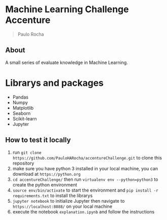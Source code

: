 # Machine Learning Challenge Accenture

> Paulo Rocha

## About

A small series of evaluate knowledge in Machine Learning.

# Librarys and packages

* Pandas
* Numpy
* Matplotlib
* Seaborn
* Scikit-learn
* Jupyter

## How to test it locally

1. run `git clone https://github.com/PauloHARocha/accentureChallenge.git` to clone this repository
2. make sure you have python 3 installed in your local machine, you can download at `https://python.org`
3. `cd accentureChallenge/` then run `virtualenv env --python=python3` to create the python environment
4. `source env/bin/activate` to start the environment and `pip install -r requirements.txt` to install the librarys
5. `jupyter notebook` to initialize Jupyter then navigate to `https://localhost:8888/` on your local machine
6. execute the notebook `explanation.ipynb` and follow the instructions 

